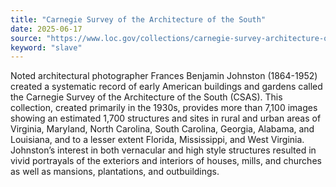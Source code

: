 ```yaml
---
title: "Carnegie Survey of the Architecture of the South"
date: 2025-06-17
source: "https://www.loc.gov/collections/carnegie-survey-architecture-of-the-south/about-this-collection/"
keyword: "slave"
---
```


Noted architectural photographer Frances Benjamin Johnston (1864-1952) created a systematic record of early American buildings and gardens called the Carnegie Survey of the Architecture of the South (CSAS). This collection, created primarily in the 1930s, provides more than 7,100 images showing an estimated 1,700 structures and sites in rural and urban areas of Virginia, Maryland, North Carolina, South Carolina, Georgia, Alabama, and Louisiana, and to a lesser extent Florida, Mississippi, and West Virginia. Johnston’s interest in both vernacular and high style structures resulted in vivid portrayals of the exteriors and interiors of houses, mills, and churches as well as mansions, plantations, and outbuildings.

